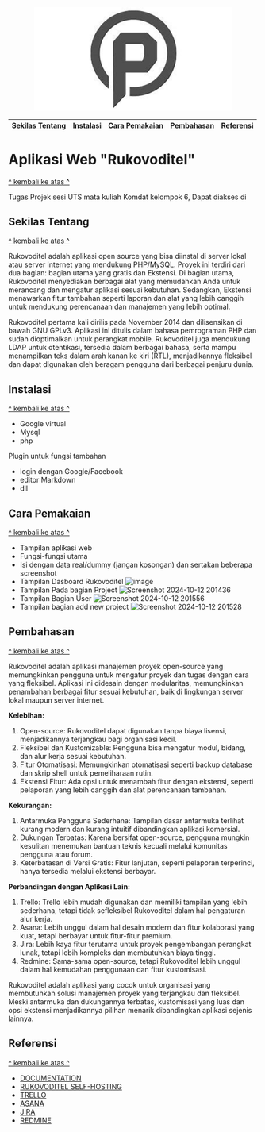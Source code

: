 <p align="center">
  <img src="store_logoo.jpg" alt="Logo" width="400"/>
</p>


| [Sekilas Tentang](#sekilas-tentang) | [Instalasi](#instalasi) | [Cara Pemakaian](#cara-pemakaian) | [Pembahasan](#pembahasan) | [Referensi](#referensi) |
|------------------------------------|-------------------------|-----------------------------------|--------------------------|------------------------|

# Aplikasi Web "Rukovoditel"
[^ kembali ke atas ^](#top)


Tugas Projek sesi UTS mata kuliah Komdat kelompok 6, Dapat diakses di

## Sekilas Tentang
[^ kembali ke atas ^](#top)

Rukovoditel adalah aplikasi open source yang bisa diinstal di server lokal atau server internet yang mendukung PHP/MySQL. Proyek ini terdiri dari dua bagian: bagian utama yang gratis dan Ekstensi. Di bagian utama, Rukovoditel menyediakan berbagai alat yang memudahkan Anda untuk merancang dan mengatur aplikasi sesuai kebutuhan. Sedangkan, Ekstensi menawarkan fitur tambahan seperti laporan dan alat yang lebih canggih untuk mendukung perencanaan dan manajemen yang lebih optimal.

Rukovoditel pertama kali dirilis pada November 2014 dan dilisensikan di bawah GNU GPLv3. Aplikasi ini ditulis dalam bahasa pemrograman PHP dan sudah dioptimalkan untuk perangkat mobile. Rukovoditel juga mendukung LDAP untuk otentikasi, tersedia dalam berbagai bahasa, serta mampu menampilkan teks dalam arah kanan ke kiri (RTL), menjadikannya fleksibel dan dapat digunakan oleh beragam pengguna dari berbagai penjuru dunia.

## Instalasi
[^ kembali ke atas ^](#top)

- Google virtual
- Mysql
- php



Plugin untuk fungsi tambahan
- login dengan Google/Facebook
- editor Markdown
- dll



## Cara Pemakaian
[^ kembali ke atas ^](#top)

- Tampilan aplikasi web
- Fungsi-fungsi utama
- Isi dengan data real/dummy (jangan kosongan) dan sertakan beberapa screenshot
- Tampilan Dasboard Rukovoditel
![image](https://github.com/user-attachments/assets/f48255a0-1b50-43b9-821d-135deef92484)
- Tampilan Pada bagian Project 
![Screenshot 2024-10-12 201436](https://github.com/user-attachments/assets/74b4b692-34a1-47fa-80e9-217e1d1982c2)
- Tampilan Bagian User 
![Screenshot 2024-10-12 201556](https://github.com/user-attachments/assets/8a6e4fa9-2638-41b7-aecc-1e84b74198bc)
- Tampilan bagian add new project 
![Screenshot 2024-10-12 201528](https://github.com/user-attachments/assets/8f4ef94e-ee72-4567-b669-20758b3a8c2a)



  


## Pembahasan
[^ kembali ke atas ^](#top)

Rukovoditel adalah aplikasi manajemen proyek open-source yang memungkinkan pengguna untuk mengatur proyek dan tugas dengan cara yang fleksibel. Aplikasi ini didesain dengan modularitas, memungkinkan penambahan berbagai fitur sesuai kebutuhan, baik di lingkungan server lokal maupun server internet.


**Kelebihan:**
1. Open-source: Rukovoditel dapat digunakan tanpa biaya lisensi, menjadikannya terjangkau bagi organisasi kecil.
2. Fleksibel dan Kustomizable: Pengguna bisa mengatur modul, bidang, dan alur kerja sesuai kebutuhan.
3. Fitur Otomatisasi: Memungkinkan otomatisasi seperti backup database dan skrip shell untuk pemeliharaan rutin.
4. Ekstensi Fitur: Ada opsi untuk menambah fitur dengan ekstensi, seperti pelaporan yang lebih canggih dan alat perencanaan tambahan.
   
   
**Kekurangan:**
1. Antarmuka Pengguna Sederhana: Tampilan dasar antarmuka terlihat kurang modern dan kurang intuitif dibandingkan aplikasi komersial.
2. Dukungan Terbatas: Karena bersifat open-source, pengguna mungkin kesulitan menemukan bantuan teknis kecuali melalui komunitas pengguna atau forum.
3. Keterbatasan di Versi Gratis: Fitur lanjutan, seperti pelaporan terperinci, hanya tersedia melalui ekstensi berbayar.
   
   
**Perbandingan dengan Aplikasi Lain:**
1. Trello: Trello lebih mudah digunakan dan memiliki tampilan yang lebih sederhana, tetapi tidak sefleksibel Rukovoditel dalam hal pengaturan alur kerja.
2. Asana: Lebih unggul dalam hal desain modern dan fitur kolaborasi yang kuat, tetapi berbayar untuk fitur-fitur premium.
3. Jira: Lebih kaya fitur terutama untuk proyek pengembangan perangkat lunak, tetapi lebih kompleks dan membutuhkan biaya tinggi.
4. Redmine: Sama-sama open-source, tetapi Rukovoditel lebih unggul dalam hal kemudahan penggunaan dan fitur kustomisasi.

Rukovoditel adalah aplikasi yang cocok untuk organisasi yang membutuhkan solusi manajemen proyek yang terjangkau dan fleksibel. Meski antarmuka dan dukungannya terbatas, kustomisasi yang luas dan opsi ekstensi menjadikannya pilihan menarik dibandingkan aplikasi sejenis lainnya.

## Referensi
[^ kembali ke atas ^](#top)

- [DOCUMENTATION](https://www.rukovoditel.net/)
- [RUKOVODITEL SELF-HOSTING](http://hexakomdat.my.id/rukovoditel/)
- [TRELLO](https://trello.com/)
- [ASANA](https://asana.com/id)
- [JIRA](https://jira.atlassian.com/)
- [REDMINE](https://www.redmine.org/)
